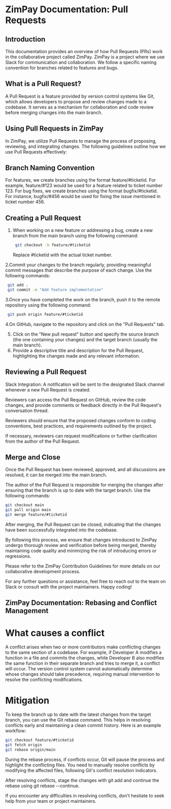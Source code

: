 # ZimPay Documentation: Pull Requests

## Introduction
This documentation provides an overview of how Pull Requests (PRs) work in the collaborative project called ZimPay. ZimPay is a project where we use Slack for communication and collaboration. We follow a specific naming convention for branches related to features and bugs.

## What is a Pull Request?
A Pull Request is a feature provided by version control systems like Git, which allows developers to propose and review changes made to a codebase. It serves as a mechanism for collaboration and code review before merging changes into the main branch.

## Using Pull Requests in ZimPay
In ZimPay, we utilize Pull Requests to manage the process of proposing, reviewing, and integrating changes. The following guidelines outline how we use Pull Requests effectively:

## Branch Naming Convention
For features, we create branches using the format feature/#ticketid. For example, feature/#123 would be used for a feature related to ticket number 123.
For bug fixes, we create branches using the format bugfix/#ticketid. For instance, bugfix/#456 would be used for fixing the issue mentioned in ticket number 456.

## Creating a Pull Request
1. When working on a new feature or addressing a bug, create a new branch from the main branch using the following command:
   ```bash
    git checkout -b feature/#ticketid
   ```
   Replace #ticketid with the actual ticket number.
   
2.Commit your changes to the branch regularly, providing meaningful commit messages that describe the purpose of each change. Use the following commands:
   ```bash
    git add .
    git commit -m "Add feature implementation"
   ```
3.Once you have completed the work on the branch, push it to the remote repository using the following command:
   ```bash
    git push origin feature/#ticketid
   ```
4.On GitHub, navigate to the repository and click on the "Pull Requests" tab.

5. Click on the "New pull request" button and specify the source branch (the one containing your changes) and the target branch (usually the main branch).
6. Provide a descriptive title and description for the Pull Request, highlighting the changes made and any relevant information.

 ## Reviewing a Pull Request
 Slack Integration: A notification will be sent to the designated Slack channel whenever a new Pull Request is created.
 
 Reviewers can access the Pull Request on GitHub, review the code changes, and provide comments or feedback directly in the Pull Request's conversation thread.
 
 Reviewers should ensure that the proposed changes conform to coding conventions, best practices, and requirements outlined by the project.
 
 If necessary, reviewers can request modifications or further clarification from the author of the Pull Request.
 
## Merge and Close
Once the Pull Request has been reviewed, approved, and all discussions are resolved, it can be merged into the main branch.

The author of the Pull Request is responsible for merging the changes after ensuring that the branch is up to date with the target branch. Use the following commands:
```bash
git checkout main
git pull origin main
git merge feature/#ticketid
```
After merging, the Pull Request can be closed, indicating that the changes have been successfully integrated into the codebase.

By following this process, we ensure that changes introduced to ZimPay undergo thorough review and verification before being merged, thereby maintaining code quality and minimizing the risk of introducing errors or regressions.

Please refer to the ZimPay Contribution Guidelines for more details on our collaborative development process.

For any further questions or assistance, feel free to reach out to the team on Slack or consult with the project maintainers. Happy coding!


## ZimPay Documentation: Rebasing and Conflict Management

# What causes a conflict
A conflict arises when two or more contributors make conflicting changes to the same section of a codebase. For example, if Developer A modifies a function in a file and commits the changes, while Developer B also modifies the same function in their separate branch and tries to merge it, a conflict will occur. The version control system cannot automatically determine whose changes should take precedence, requiring manual intervention to resolve the conflicting modifications.

# Mitigation
To keep the branch up to date with the latest changes from the target branch, you can use the Git rebase command. This helps in resolving conflicts early and maintaining a clean commit history. Here is an example workflow:

```bash
git checkout feature/#ticketid
git fetch origin
git rebase origin/main
```

During the rebase process, if conflicts occur, Git will pause the process and highlight the conflicting files. You need to manually resolve conflicts by modifying the affected files, following Git's conflict resolution indicators.

After resolving conflicts, stage the changes with git add and continue the rebase using git rebase --continue.

If you encounter any difficulties in resolving conflicts, don't hesitate to seek help from your team or project maintainers.






